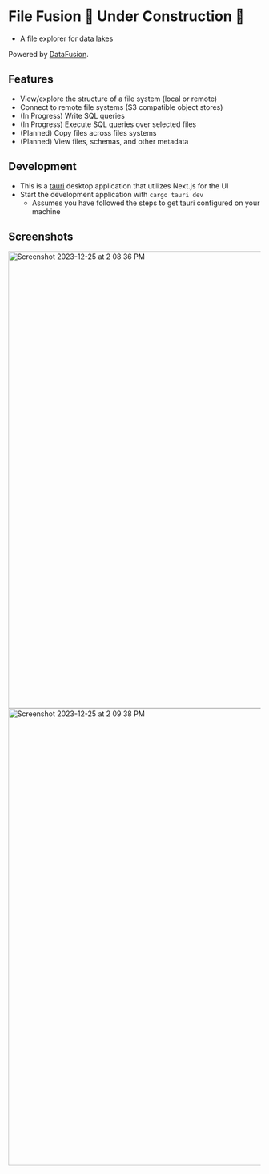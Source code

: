 # File Fusion 🚧 Under Construction 🚧
* A file explorer for data lakes

Powered by [DataFusion](https://github.com/apache/arrow-datafusion).

## Features
* View/explore the structure of a file system (local or remote)
* Connect to remote file systems (S3 compatible object stores)
* (In Progress) Write SQL queries
* (In Progress) Execute SQL queries over selected files
* (Planned) Copy files across files systems
* (Planned) View files, schemas, and other metadata

## Development
* This is a [tauri](https://tauri.app/) desktop application that utilizes Next.js for the UI
* Start the development application with `cargo tauri dev`
    * Assumes you have followed the steps to get tauri configured on your machine


## Screenshots
<img width="912" alt="Screenshot 2023-12-25 at 2 08 36 PM" src="https://github.com/jfrazier-eth/file-fusion/assets/54604023/01a6bce7-c3dc-4ceb-9ef3-73bdcaf69115">
<img width="912" alt="Screenshot 2023-12-25 at 2 09 38 PM" src="https://github.com/jfrazier-eth/file-fusion/assets/54604023/9ffeb0df-d680-44e3-b03c-6d52c0eac786">
